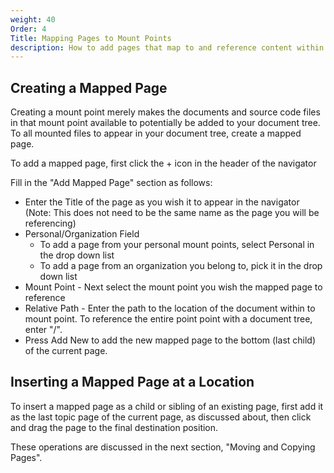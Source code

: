 ```yaml
---
weight: 40
Order: 4
Title: Mapping Pages to Mount Points
description: How to add pages that map to and reference content within mount points.
---
```

## Creating a Mapped Page

Creating a mount point merely makes the documents and source code files in that mount point
available to potentially be added to your document tree. To all mounted files to appear in
your document tree, create a mapped page.

To add a mapped page, first click the + icon in the header of the navigator

Fill in the "Add Mapped Page" section as follows:

* Enter the Title of the page as you wish it to appear in the navigator (Note: This does not
  need to be the same name as the page you will be referencing)
* Personal/Organization Field
  - To add a page from your personal mount points, select Personal in the drop down list
  - To add a page from an organization you belong to, pick it in the drop down list
* Mount Point - Next select the mount point you wish the mapped page to reference
* Relative Path - Enter the path to the location of the document within to mount point. To
  reference the entire point point with a document tree, enter "/".
* Press Add New to add the new mapped page to the bottom (last child) of the current page.

## Inserting a Mapped Page at a Location

To insert a mapped page as a child or sibling of an existing page, first add it as the last
topic page of the current page, as discussed about, then click and drag the page to the final
destination position.

These operations are discussed in the next section, "Moving and Copying Pages".
